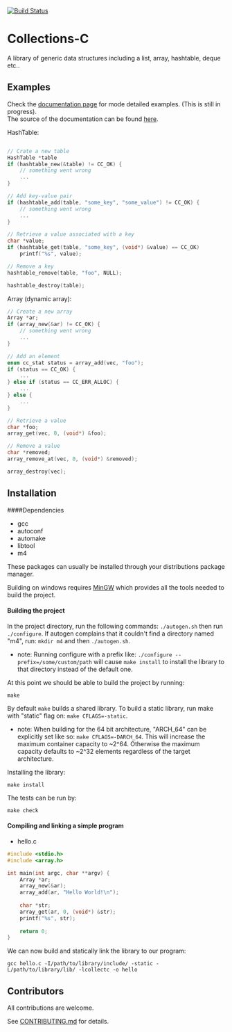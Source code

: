 [![Build Status](https://travis-ci.org/srdja/Collections-C.svg?branch=master)](https://travis-ci.org/srdja/Collections-C)

Collections-C
=============

A library of generic data structures including a list, array, hashtable, deque etc..

## Examples
Check the [documentation page](https://srdja.github.io/Collections-C/) for mode detailed examples. (This is still in progress).  
The source of the documentation can be found [here](https://github.com/srdja/cc-doc-slate).

HashTable:
```c

// Crate a new table
HashTable *table
if (hashtable_new(&table) != CC_OK) {
    // something went wrong
    ...
}

// Add key-value pair
if (hashtable_add(table, "some_key", "some_value") != CC_OK) {
    // something went wrong
    ...
}

// Retrieve a value associated with a key
char *value;
if (hashtable_get(table, "some_key", (void*) &value) == CC_OK)
    printf("%s", value);

// Remove a key
hashtable_remove(table, "foo", NULL);

hashtable_destroy(table);
```
Array (dynamic array):
```c
// Create a new array
Array *ar;
if (array_new(&ar) != CC_OK) {
    // something went wrong
    ...
}

// Add an element
enum cc_stat status = array_add(vec, "foo");
if (status == CC_OK) {
    ...
} else if (status == CC_ERR_ALLOC) {
    ...
} else {
    ...
}

// Retrieve a value
char *foo;
array_get(vec, 0, (void*) &foo);

// Remove a value
char *removed;
array_remove_at(vec, 0, (void*) &removed);

array_destroy(vec);
```
## Installation

####Dependencies
- gcc
- autoconf
- automake
- libtool
- m4

These packages can usually be installed through your distributions package manager.

Building on windows requires [MinGW](http://mingw.org) which provides all the tools needed to build the project.

#### Building the project
In the project directory, run the following commands: `./autogen.sh` then run `./configure`. If autogen complains that it couldn't find a directory named "m4", run: `mkdir m4` and then `./autogen.sh`.

- note: Running configure with a prefix like: `./configure --prefix=/some/custom/path` will cause `make install` to install the library to that directory instead of the default one.

At this point we should be able to build the project by running:
```
make
```
By default `make` builds a shared library. To build a static library, run make with "static" flag on: `make CFLAGS=-static`.  
- note: When building for the 64 bit architecture, "ARCH_64" can be explicitly set like so: `make CFLAGS=-DARCH_64`. This will increase the maximum container capacity to ~2^64. Otherwise the maximum capacity defaults to ~2^32 elements regardless of the target architecture.

Installing the library:
```
make install
```

The tests can be run by:
```
make check
```
#### Compiling and linking a simple program
- hello.c
```c
#include <stdio.h>
#include <array.h>

int main(int argc, char **argv) {
    Array *ar;
    array_new(&ar);
    array_add(ar, "Hello World!\n");
    
    char *str;
    array_get(ar, 0, (void*) &str);
    printf("%s", str);
    
    return 0;
}
```
We can now build and statically link the library to our program:
```
gcc hello.c -I/path/to/library/include/ -static -L/path/to/library/lib/ -lcollectc -o hello
```

## Contributors

All contributions are welcome.

See [CONTRIBUTING.md](https://github.com/srdja/Collections-C/blob/master/CONTRIBUTING.md) for details.
